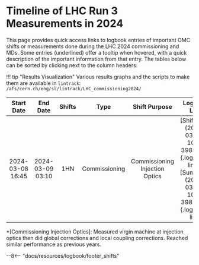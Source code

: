 
# Timeline of LHC Run 3 Measurements in 2024

This page provides quick access links to logbook entries of important OMC shifts or measurements done during the LHC 2024 commissioning and MDs.
Some entries (underlined) offer a tooltip when hovered, with a quick description of the important information from that entry.
The tables below can be sorted by clicking next to the column headers.

!!! tip "Results Visualization"
    Various results graphs and the scripts to make them are available in `lintrack`:
    ```
    /afs/cern.ch/eng/sl/lintrack/LHC_commissioning2024/
    ```

|    Start Date    |     End Date     |  Shifts |     Type      |          Shift Purpose         |                                                 Logbook Link                                                 |
|:----------------:|:----------------:|:-------:|:-------------:|:------------------------------:|:------------------------------------------------------------------------------------------------------------:|
| 2024-03-08 16:45 | 2024-03-09 03:10 |   1HN   | Commissioning | Commissioning Injection Optics | [Shift Plan](2023-03-00, 1081, 3982366){.logbook-link} / [Summary](2023-03-00, 1081, 3982729){.logbook-link} |

<!--                                                                                                                               Logbook Links: [LINK_NAME](date, logbook_id, event_id){.logbook-link}            -->

<!-- Tooltips -->

*[Commissioning Injection Optics]: Measured virgin machine at injection optics then did global corrections and local coupling corrections. Reached similar performance as previous years.

--8<-- "docs/resources/logbook/footer_shifts"
